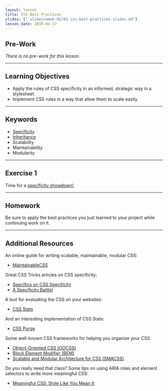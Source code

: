 ```yaml
---
layout: lesson
title: CSS Best Practices
slides: ["_slides/week-02/03-css-best-practices-slides.md"]
lesson_date: 2019-04-17
---
```


## Pre-Work

_There is no pre-work for this lesson._

---

## Learning Objectives

- Apply the rules of CSS specificity in an informed, strategic way in a stylesheet.
- Implement CSS rules in a way that allow them to scale easily.

---

## Keywords

- [Specificity](https://developer.mozilla.org/en/docs/Web/CSS/Specificity)
- [Inheritance](https://developer.mozilla.org/en/docs/Web/CSS/Inheritance)
- Scalability
- Maintainability
- Modularity

---

## Exercise 1

Time for a [specificity showdown!](http://codepen.io/redacademy/pen/VvmwoQ?editors=110).

---

## Homework

Be sure to apply the best practices you just learned to your project while continuing work on it.

---

## Additional Resources

An online guide for writing scalable, maintainable, modular CSS:

- [MaintainableCSS](http://maintainablecss.com/)

Great CSS Tricks articles on CSS specificity:

- [Specifics on CSS Specificity](https://css-tricks.com/specifics-on-css-specificity/)
- [A Specificity Battle!](https://css-tricks.com/a-specificity-battle/)

A tool for evaluating the CSS on your websites:

- [CSS Stats](http://www.cssstats.com/)

And an interesting implementation of CSS Stats:

- [CSS Purge](http://www.csspurge.com/)

Some well-known CSS frameworks for helping you organize your CSS:

- [Object-Oriented CSS (OOCSS)](http://oocss.org/)
- [Block Element Modifier (BEM)](http://getbem.com/)
- [Scalable and Modular Architecture for CSS (SMACSS)](https://smacss.com/)

Do you really need that class? Some tips on using ARIA roles and element selectors to write more meaningful CSS:

- [Meaningful CSS: Style Like You Mean It](http://alistapart.com/article/meaningful-css-style-like-you-mean-it)
